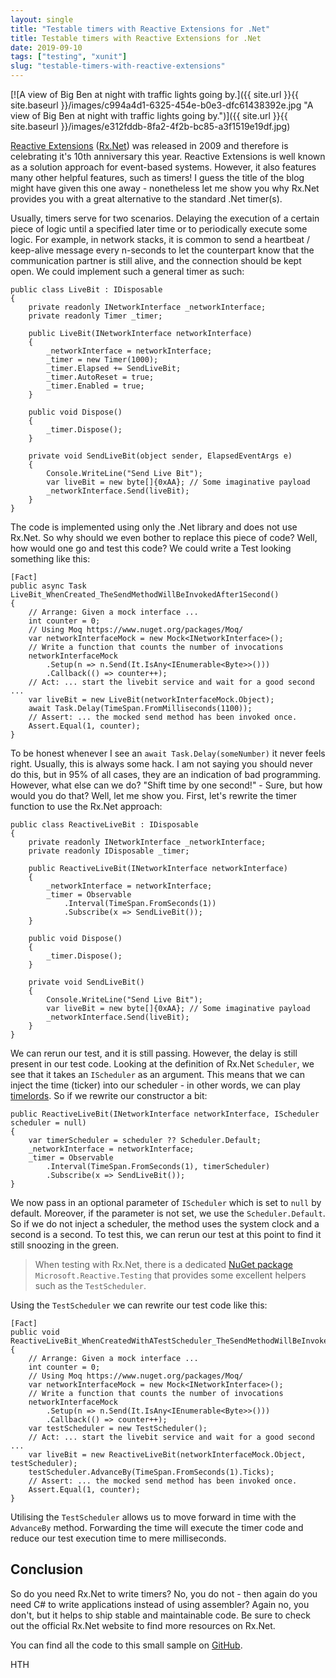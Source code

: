 ```yaml
---
layout: single
title: "Testable timers with Reactive Extensions for .Net"
title: Testable timers with Reactive Extensions for .Net
date: 2019-09-10
tags: ["testing", "xunit"]
slug: "testable-timers-with-reactive-extensions"
---
```


[![A view of Big Ben at night with traffic lights going by.]({{ site.url }}{{ site.baseurl }}/images/c994a4d1-6325-454e-b0e3-dfc61438392e.jpg "A view of Big Ben at night with traffic lights going by.")]({{ site.url }}{{ site.baseurl }}/images/e312fddb-8fa2-4f2b-bc85-a3f1519e19df.jpg)

[Reactive Extensions](http://reactivex.io/) ([Rx.Net](https://github.com/dotnet/reactive)) was released in 2009 and therefore is celebrating it's 10th anniversary this year. Reactive Extensions is well known as a solution approach for event-based systems. However, it also features many other helpful features, such as timers! I guess the title of the blog might have given this one away - nonetheless let me show you why Rx.Net provides you with a great alternative to the standard .Net timer(s).

Usually, timers serve for two scenarios. Delaying the execution of a certain piece of logic until a specified later time or to periodically execute some logic. For example, in network stacks, it is common to send a heartbeat / keep-alive message every n-seconds to let the counterpart know that the communication partner is still alive, and the connection should be kept open. We could implement such a general timer as such:


    public class LiveBit : IDisposable
    {
        private readonly INetworkInterface _networkInterface;
        private readonly Timer _timer;
    
        public LiveBit(INetworkInterface networkInterface)
        {
            _networkInterface = networkInterface;
            _timer = new Timer(1000);
            _timer.Elapsed += SendLiveBit;
            _timer.AutoReset = true;
            _timer.Enabled = true;
        }
    
        public void Dispose()
        {
            _timer.Dispose();
        }
    
        private void SendLiveBit(object sender, ElapsedEventArgs e)
        {
            Console.WriteLine("Send Live Bit");
            var liveBit = new byte[]{0xAA}; // Some imaginative payload
            _networkInterface.Send(liveBit);
        }
    }


The code is implemented using only the .Net library and does not use Rx.Net. So why should we even bother to replace this piece of code? Well, how would one go and test this code? We could write a Test looking something like this:


    [Fact]
    public async Task LiveBit_WhenCreated_TheSendMethodWillBeInvokedAfter1Second()
    {
        // Arrange: Given a mock interface ...
        int counter = 0;
        // Using Moq https://www.nuget.org/packages/Moq/
        var networkInterfaceMock = new Mock<INetworkInterface>();
        // Write a function that counts the number of invocations
        networkInterfaceMock
            .Setup(n => n.Send(It.IsAny<IEnumerable<Byte>>()))
            .Callback(() => counter++);
        // Act: ... start the livebit service and wait for a good second ...
        var liveBit = new LiveBit(networkInterfaceMock.Object);
        await Task.Delay(TimeSpan.FromMilliseconds(1100));
        // Assert: ... the mocked send method has been invoked once.
        Assert.Equal(1, counter);
    }


To be honest whenever I see an `await Task.Delay(someNumber)` it never feels right. Usually, this is always some hack. I am not saying you should never do this, but in 95% of all cases, they are an indication of bad programming. However, what else can we do? "Shift time by one second!" - Sure, but how would you do that? Well, let me show you. First, let's rewrite the timer function to use the Rx.Net approach:


    public class ReactiveLiveBit : IDisposable
    {
        private readonly INetworkInterface _networkInterface;
        private readonly IDisposable _timer;
    
        public ReactiveLiveBit(INetworkInterface networkInterface)
        {
            _networkInterface = networkInterface;
            _timer = Observable
                .Interval(TimeSpan.FromSeconds(1))
                .Subscribe(x => SendLiveBit());
        }
    
        public void Dispose()
        {
            _timer.Dispose();
        }
    
        private void SendLiveBit()
        {
            Console.WriteLine("Send Live Bit");
            var liveBit = new byte[]{0xAA}; // Some imaginative payload
            _networkInterface.Send(liveBit);
        }
    }


We can rerun our test, and it is still passing. However, the delay is still present in our test code. Looking at the definition of Rx.Net `Scheduler`, we see that it takes an `IScheduler` as an argument. This means that we can inject the time (ticker) into our scheduler - in other words, we can play [timelords](https://en.wikipedia.org/wiki/Time_lord). So if we rewrite our constructor a bit:


    public ReactiveLiveBit(INetworkInterface networkInterface, IScheduler scheduler = null)
    {
        var timerScheduler = scheduler ?? Scheduler.Default;
        _networkInterface = networkInterface;
        _timer = Observable
            .Interval(TimeSpan.FromSeconds(1), timerScheduler)
            .Subscribe(x => SendLiveBit());
    }


We now pass in an optional parameter of `IScheduler` which is set to `null` by default. Moreover, if the parameter is not set, we use the `Scheduler.Default`. So if we do not inject a scheduler, the method uses the system clock and a second is a second. To test this, we can rerun our test at this point to find it still snoozing in the green.


> When testing with Rx.Net, there is a dedicated [NuGet package](https://www.nuget.org/packages/Microsoft.Reactive.Testing) `Microsoft.Reactive.Testing` that provides some excellent helpers such as the `TestScheduler`.


Using the `TestScheduler` we can rewrite our test code like this:


    [Fact]
    public void ReactiveLiveBit_WhenCreatedWithATestScheduler_TheSendMethodWillBeInvoked1TestSecond()
    {
        // Arrange: Given a mock interface ...
        int counter = 0;
        // Using Moq https://www.nuget.org/packages/Moq/
        var networkInterfaceMock = new Mock<INetworkInterface>();
        // Write a function that counts the number of invocations
        networkInterfaceMock
            .Setup(n => n.Send(It.IsAny<IEnumerable<Byte>>()))
            .Callback(() => counter++);
        var testScheduler = new TestScheduler();
        // Act: ... start the livebit service and wait for a good second ...
        var liveBit = new ReactiveLiveBit(networkInterfaceMock.Object, testScheduler);
        testScheduler.AdvanceBy(TimeSpan.FromSeconds(1).Ticks);
        // Assert: ... the mocked send method has been invoked once.
        Assert.Equal(1, counter);
    }


Utilising the `TestScheduler` allows us to move forward in time with the `AdvanceBy` method. Forwarding the time will execute the timer code and reduce our test execution time to mere milliseconds.

## Conclusion

So do you need Rx.Net to write timers? No, you do not - then again do you need C# to write applications instead of using assembler? Again no, you don't, but it helps to ship stable and maintainable code. Be sure to check out the official Rx.Net website to find more resources on Rx.Net.

You can find all the code to this small sample on [GitHub](https://github.com/mallibone/TestingReactiveScheduler).

HTH
